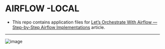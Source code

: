 # AIRFLOW -LOCAL

- This repo contains application files for [Let’s Orchestrate With Airflow — Step-by-Step Airflow Implementations](https://medium.com/towards-artificial-intelligence/lets-orchestrate-with-airflow-step-by-step-airflow-implementations-8100d8fe58b0) article.



---------------------------------------------------------------------------------------------------------------------

![image](https://user-images.githubusercontent.com/51021282/194310346-48a21492-453e-4ec3-968a-a5b0d9424691.png)


